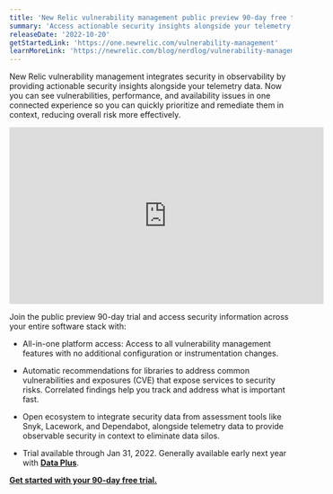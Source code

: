 ```yaml
---
title: 'New Relic vulnerability management public preview 90-day free trial now available'
summary: 'Access actionable security insights alongside your telemetry data with no additional configuration'
releaseDate: '2022-10-20'
getStartedLink: 'https://one.newrelic.com/vulnerability-management'
learnMoreLink: 'https://newrelic.com/blog/nerdlog/vulnerability-management-public-preview'
---
```


New Relic vulnerability management integrates security in observability by providing actionable security insights alongside your telemetry data. Now you can see vulnerabilities, performance, and availability issues in one connected experience so you can quickly prioritize and remediate them in context, reducing overall risk more effectively. 

<iframe width="560" height="315" src="https://www.youtube.com/embed/4U3Z0z_r6vk" title="New Relic Vulnerability Management now in Public Preview" frameborder="0" allow="accelerometer; autoplay; clipboard-write; encrypted-media; gyroscope; picture-in-picture" allowfullscreen></iframe>


Join the public preview 90-day trial and access security information across your entire software stack with:

* All-in-one platform access: Access to all vulnerability management features with no additional configuration or instrumentation changes.
* Automatic recommendations for libraries to address common vulnerabilities and exposures (CVE) that expose services to security risks. Correlated findings help you track and address what is important fast.
* Open ecosystem to integrate security data from assessment tools like Snyk, Lacework, and Dependabot, alongside telemetry data to provide observable security in context to eliminate data silos.

* Trial available through Jan 31, 2022. Generally available early next year with **[Data Plus](https://newrelic.com/blog/nerdlog/data-plus-pricing)**.

**[Get started with your 90-day free trial.](https://one.newrelic.com/vulnerability-management)**
